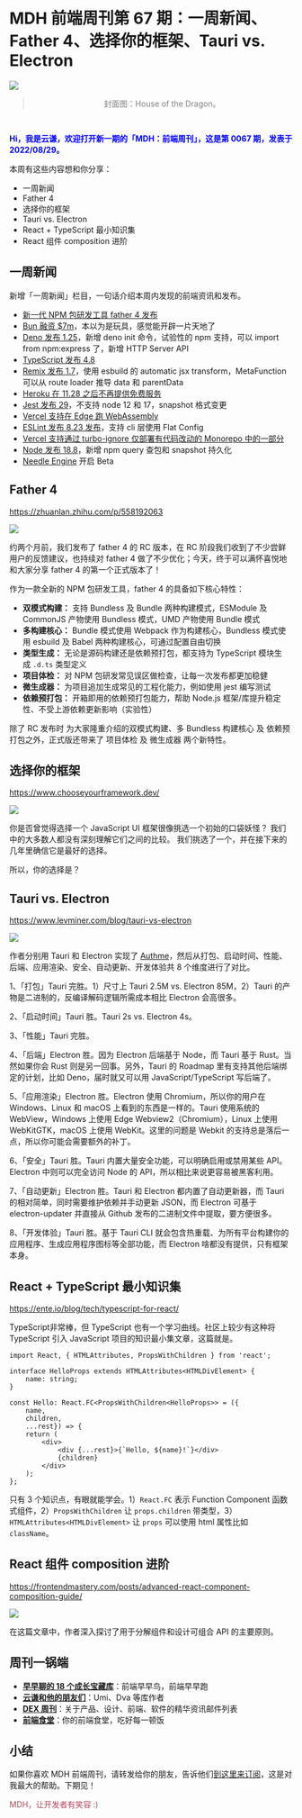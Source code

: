 # MDH 前端周刊第 67 期：一周新闻、Father 4、选择你的框架、Tauri vs. Electron

<img src="https://tva1.sinaimg.cn/large/e6c9d24ely1h5mk42uuedj21hc0u0wtf.jpg" style="margin:0;padding:0;vertical-align:middle;" />

> <p style="color:gray;text-align:center;margin-bottom:3em;">封面图：House of the Dragon。</p>

<p style="color:blue;font-weight:bold;">Hi，我是云谦，欢迎打开新一期的「MDH：前端周刊」，这是第 0067 期，发表于 2022/08/29。</p>

本周有这些内容想和你分享：

- 一周新闻
- Father 4
- 选择你的框架
- Tauri vs. Electron
- React + TypeScript 最小知识集
- React 组件 composition 进阶

## 一周新闻
新增「一周新闻」栏目，一句话介绍本周内发现的前端资讯和发布。

* [新一代 NPM 包研发工具 father 4 发布](https://zhuanlan.zhihu.com/p/558192063)
* [Bun 融资 $7m](https://oven.sh/)，本以为是玩具，感觉能开辟一片天地了
* [Deno 发布 1.25](https://deno.com/blog/v1.25)，新增 deno init 命令，试验性的 npm 支持，可以 import from npm:express 了，新增 HTTP Server API
* [TypeScript 发布 4.8](https://devblogs.microsoft.com/typescript/announcing-typescript-4-8/)
* [Remix 发布 1.7](https://github.com/remix-run/remix/releases/tag/remix%401.7.0)，使用 esbuild 的 automatic jsx transform，MetaFunction 可以从 route loader 推导 data 和 parentData
* [Heroku 在 11.28 之后不再提供免费服务](https://blog.heroku.com/next-chapter)
* [Jest 发布 29](https://jestjs.io/blog/2022/08/25/jest-29)，不支持 node 12 和 17，snapshot 格式变更
* [Vercel 支持在 Edge 跑 WebAssembly](https://vercel.com/blog/introducing-support-for-webassembly-at-the-edge)
* [ESLint 发布 8.23 发布](https://github.com/eslint/eslint/releases)，支持 cli 层使用 Flat Config
* [Vercel 支持通过 turbo-ignore 仅部署有代码改动的 Monorepo 中的一部分](https://vercel.com/changelog/intelligent-ignored-builds-using-turborepo)
* [Node 发布 18.8](https://nodejs.org/en/blog/release/v18.8.0/)，新增 npm query 查包和 snapshot 持久化
* [Needle Engine](https://needle.tools/) 开启 Beta

## Father 4
https://zhuanlan.zhihu.com/p/558192063

![](https://tva1.sinaimg.cn/large/e6c9d24ely1h5mh8q12axj20y20h1wfk.jpg)

约两个月前，我们发布了 father 4 的 RC 版本，在 RC 阶段我们收到了不少尝鲜用户的反馈建议，也持续对 father 4 做了不少优化；今天，终于可以满怀喜悦地和大家分享 father 4 的第一个正式版本了！

作为一款全新的 NPM 包研发工具，father 4 的具备如下核心特性：

- **双模式构建：** 支持 Bundless 及 Bundle 两种构建模式，ESModule 及 CommonJS 产物使用 Bundless 模式，UMD 产物使用 Bundle 模式
- **多构建核心：** Bundle 模式使用 Webpack 作为构建核心，Bundless 模式使用 esbuild 及 Babel 两种构建核心，可通过配置自由切换
- **类型生成：** 无论是源码构建还是依赖预打包，都支持为 TypeScript 模块生成 `.d.ts` 类型定义
- **项目体检：** 对 NPM 包研发常见误区做检查，让每一次发布都更加稳健
- **微生成器：** 为项目追加生成常见的工程化能力，例如使用 jest 编写测试
- **依赖预打包：** 开箱即用的依赖预打包能力，帮助 Node.js 框架/库提升稳定性、不受上游依赖更新影响（实验性）

除了 RC 发布时 为大家隆重介绍的双模式构建、多 Bundless 构建核心 及 依赖预打包之外，正式版还带来了 项目体检 及 微生成器 两个新特性。

## 选择你的框架
https://www.chooseyourframework.dev/

![](https://tva1.sinaimg.cn/large/e6c9d24ely1h5mh9p9p9yj214c0qgac5.jpg)

你是否曾觉得选择一个 JavaScript UI 框架很像挑选一个初始的口袋妖怪？ 我们中的大多数人都没有深刻理解它们之间的比较。 我们挑选了一个，并在接下来的几年里确信它是最好的选择。

所以，你的选择是？

## Tauri vs. Electron
https://www.levminer.com/blog/tauri-vs-electron

![](https://tva1.sinaimg.cn/large/e6c9d24ely1h5mhjqm1a7j20xc0hitbv.jpg)

作者分别用 Tauri 和 Electron 实现了 [Authme](https://authme.levminer.com/)，然后从打包、启动时间、性能、后端、应用渲染、安全、自动更新、开发体验共 8 个维度进行了对比。

1、「打包」Tauri 完胜。1）尺寸上 Tauri 2.5M vs. Electron 85M，2）Tauri 的产物是二进制的，反编译解码逻辑所需成本相比 Electron 会高很多。

2、「启动时间」Tauri 胜。Tauri 2s vs. Electron 4s。

3、「性能」Tauri 完胜。

4、「后端」Electron 胜。因为 Electron 后端基于 Node，而 Tauri 基于 Rust。当然如果你会 Rust 则是另一回事。另外，Tauri 的 Roadmap 里有支持其他后端绑定的计划，比如 Deno，届时就又可以用 JavaScript/TypeScript 写后端了。

5、「应用渲染」Electron 胜。Electron 使用 Chromium，所以你的用户在 Windows、Linux 和 macOS 上看到的东西是一样的。Tauri 使用系统的 WebView，Windows 上使用 Edge Webview2（Chromium），Linux 上使用 WebKitGTK，macOS 上使用 WebKit。这里的问题是 Webkit 的支持总是落后一点，所以你可能会需要额外的补丁。

6、「安全」Tauri 胜。Tauri 内置大量安全功能，可以明确启用或禁用某些 API。Electron 中则可以完全访问 Node 的 API，所以相比来说更容易被黑客利用。

7、「自动更新」Electron 胜。Tauri 和 Electron 都内置了自动更新器，而 Tauri 的相对简单，同时需要维护依赖并手动更新 JSON，而 Electron 可基于 electron-updater 并直接从 Github 发布的二进制文件中提取，要方便很多。

8、「开发体验」Tauri 胜。基于 Tauri CLI 就会包含热重载、为所有平台构建你的应用程序、生成应用程序图标等全部功能，而 Electron 啥都没有提供，只有框架本身。

## React + TypeScript 最小知识集
https://ente.io/blog/tech/typescript-for-react/

TypeScript非常棒，但 TypeScript 也有一个学习曲线。社区上较少有这种将 TypeScript 引入 JavaScript 项目的知识最小集文章，这篇就是。

```tsx
import React, { HTMLAttributes, PropsWithChildren } from 'react';

interface HelloProps extends HTMLAttributes<HTMLDivElement> {
    name: string;
}

const Hello: React.FC<PropsWithChildren<HelloProps>> = ({
    name,
    children,
    ...rest}) => {
    return (
        <div>
            <div {...rest}>{`Hello, ${name}!`}</div>
            {children}
        </div>
    );
};
```

只有 3 个知识点，有眼就能学会。1）`React.FC` 表示 Function Component 函数式组件，2）`PropsWithChildren` 让 `props.children` 带类型，3）`HTMLAttributes<HTMLDivElement>` 让 `props` 可以使用 html 属性比如 `className`。

## React 组件 composition 进阶
https://frontendmastery.com/posts/advanced-react-component-composition-guide/

![](https://tva1.sinaimg.cn/large/e6c9d24ely1h5mjimtw2ej21i40ny0v6.jpg)

在这篇文章中，作者深入探讨了用于分解组件和设计可组合 API 的主要原则。


## 周刊一锅端

- [**早早聊的 18 个成长宝藏库**](https://mp.weixin.qq.com/s/3yLbUwqzSy2gFHXkO0PICg)：前端早早鸟，前端早早跑
- [**云谦和他的朋友们**](https://mp.weixin.qq.com/s/NGux3r0P1JJH_z4-vfeksQ)：Umi、Dva 等库作者
- [**DEX 周刊**](https://newsletter.dex.group/)：关于产品、设计、前端、软件的精华资讯邮件列表
- [**前端食堂**](https://mp.weixin.qq.com/s/86Cz3KUWqutu9J0V4tyabQ)：你的前端食堂，吃好每一顿饭

## 小结

如果你喜欢 MDH 前端周刊，请转发给你的朋友，告诉他们[到这里来订阅](https://mp.weixin.qq.com/s?__biz=MjM5NDgyODI4MQ%3D%3D&mid=2247484802&idx=1&sn=caa84339125510680d435a40280a6600)，这是对我最大的帮助。下期见！

<p style="color:#b5495b;">MDH，让开发者有笑容 :)</p>

